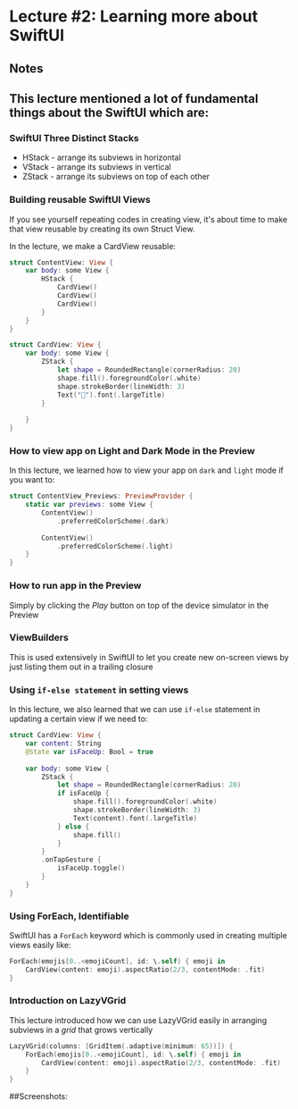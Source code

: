 # Lecture #2: Learning more about SwiftUI

## Notes

## This lecture mentioned a lot of fundamental things about the SwiftUI which are:

### SwiftUI Three Distinct Stacks
- HStack - arrange its subviews in horizontal
- VStack - arrange its subviews in vertical
- ZStack - arrange its subviews on top of each other


### Building reusable SwiftUI Views

If you see yourself repeating codes in creating view, it's about time to make that view reusable by creating its own Struct View.

In the lecture, we make a CardView reusable:

```swift
struct ContentView: View {
	var body: some View {
		HStack {
			CardView()
			CardView()
			CardView()
		}
	}
}

struct CardView: View {
    var body: some View {
    	ZStack {
    		let shape = RoundedRectangle(cornerRadius: 20)
        	shape.fill().foregroundColor(.white)
			shape.strokeBorder(lineWidth: 3)
			Text("🚀").font(.largeTitle)	
    	}
        
    }
}
```


### How to view app on Light and Dark Mode in the Preview
In this lecture, we learned how to view your app on `dark` and `light` mode if you want to:


```swift
struct ContentView_Previews: PreviewProvider {
    static var previews: some View {
        ContentView()
            .preferredColorScheme(.dark)
        
        ContentView()
            .preferredColorScheme(.light)
    }
}
```


### How to run app in the Preview

Simply by clicking the _Play_ button on top of the device simulator in the Preview


### ViewBuilders

This is used extensively in SwiftUI to let you create new on-screen views by just listing them out in a trailing closure

### Using `if-else statement` in setting views

In this lecture, we also learned that we can use `if-else` statement in updating a certain view if we need to:

```swift
struct CardView: View {
    var content: String
    @State var isFaceUp: Bool = true
    
    var body: some View {
        ZStack {
            let shape = RoundedRectangle(cornerRadius: 20)
            if isFaceUp {
                shape.fill().foregroundColor(.white)
                shape.strokeBorder(lineWidth: 3)
                Text(content).font(.largeTitle)
            } else {
                shape.fill()
            }
        }
        .onTapGesture {
            isFaceUp.toggle()
        }
    }
}
```

### Using ForEach, Identifiable

SwiftUI has a `ForEach` keyword which is commonly used in creating multiple views easily like:

```swift
ForEach(emojis[0..<emojiCount], id: \.self) { emoji in
	CardView(content: emoji).aspectRatio(2/3, contentMode: .fit)
}
```


### Introduction on LazyVGrid

This lecture introduced how we can use LazyVGrid easily in arranging subviews in a _grid_ that grows vertically

```swift
LazyVGrid(columns: [GridItem(.adaptive(minimum: 65))]) {
    ForEach(emojis[0..<emojiCount], id: \.self) { emoji in
        CardView(content: emoji).aspectRatio(2/3, contentMode: .fit)
    }
}
```

##Screenshots:
<!-- ![App-Screenshot](documentation/1.png) -->
